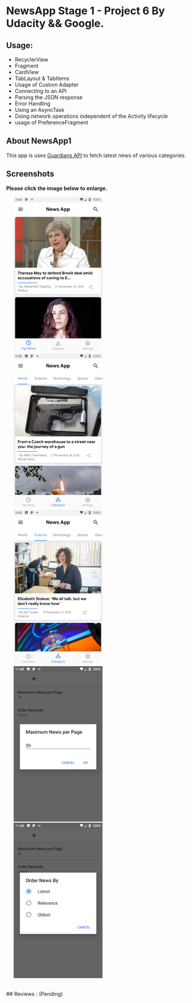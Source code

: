 # NewsApp Stage 1 - Project 6 By Udacity && Google.

## Usage:

* RecyclerView
* Fragment
* CardView
* TabLayout & TabItems
* Usage of Custom Adapter
* Connecting to an API
* Parsing the JSON response
* Error Handling
* Using an AsyncTask
* Doing network operations independent of the Activity lifecycle
* usage of PreferenceFragment

## About NewsApp1
This app is uses <a href="https://open-platform.theguardian.com/documentation/" target="_blank"> Guardians API</a>  to fetch latest news of various categories.

## Screenshots

**Please click the image below to enlarge.**


<img src="https://github.com/mohancm/NewsApp1/blob/master/screenshots/Screenshot_News_App_20181118-154314.png" height="420" width="240" hspace="20"><img src="https://github.com/mohancm/NewsApp1/blob/master/screenshots/Screenshot_News_App_20181118-154325.png" height="420" width="240" hspace="20"><img src="https://github.com/mohancm/NewsApp1/blob/master/screenshots/Screenshot_News_App_20181118-154342.png" height="420" width="240" hspace="20"><img src="https://github.com/mohancm/NewsApp2/blob/master/screenshots/Screenshot_News_App_20181118-234808.png" height="420" width="240" hspace="20"><img src="https://github.com/mohancm/NewsApp2/blob/master/screenshots/Screenshot_News_App_20181118-234813.png" height="420" width="240" hspace="20">

<br>
## Reviews : (Pending)